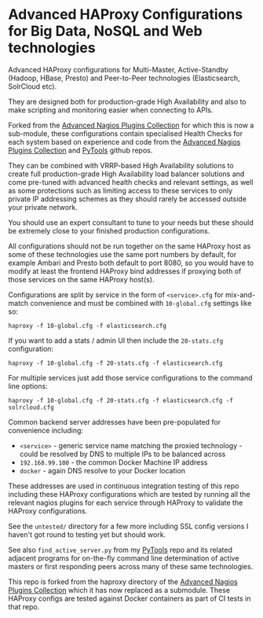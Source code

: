 Advanced HAProxy Configurations for Big Data, NoSQL and Web technologies
===============================

Advanced HAProxy configurations for Multi-Master, Active-Standby (Hadoop, HBase, Presto) and Peer-to-Peer technologies (Elasticsearch, SolrCloud etc).

They are designed both for production-grade High Availability and also to make scripting and monitoring easier when connecting to APIs.

Forked from the [Advanced Nagios Plugins Collection](https://github.com/harisekhon/nagios-plugins#advanced-nagios-plugins-collection) for which this is now a sub-module, these configurations contain specialised Health Checks for each system based on experience and code from the [Advanced Nagios Plugins Collection](https://github.com/harisekhon/nagios-plugins#advanced-nagios-plugins-collection) and [PyTools](https://github.com/harisekhon/pytools) github repos.

They can be combined with VRRP-based High Availability solutions to create full production-grade High Availability load balancer solutions and come pre-tuned with advanced health checks and relevant settings, as well as some protections such as limiting access to these services to only private IP addressing schemes as they should rarely be accessed outside your private network.

You should use an expert consultant to tune to your needs but these should be extremely close to your finished production configurations.

All configurations should not be run together on the same HAProxy host as some of these technologies use the same port numbers by default, for example Ambari and Presto both default to port 8080, so you would have to modify at least the frontend HAProxy bind addresses if proxying both of those services on the same HAProxy host(s).

Configurations are split by service in the form of ```<service>.cfg``` for mix-and-match convenience and must be combined with ```10-global.cfg``` settings like so:

```
haproxy -f 10-global.cfg -f elasticsearch.cfg
```

If you want to add a stats / admin UI then include the ```20-stats.cfg``` configuration:
```
haproxy -f 10-global.cfg -f 20-stats.cfg -f elasticsearch.cfg
```

For multiple services just add those service configurations to the command line options:
```
haproxy -f 10-global.cfg -f 20-stats.cfg -f elasticsearch.cfg -f solrcloud.cfg
```

Common backend server addresses have been pre-populated for convenience including:

- ```<service>``` - generic service name matching the proxied technology - could be resolved by DNS to multiple IPs to be balanced across
- ```192.168.99.100``` - the common Docker Machine IP address
- ```docker``` - again DNS resolve to your Docker location

These addresses are used in continuous integration testing of this repo including these HAProxy configurations which are tested by running all the relevant nagios plugins for each service through HAProxy to validate the HAProxy configurations.

See the ```untested/``` directory for a few more including SSL config versions I haven't got round to testing yet but should work.

See also ```find_active_server.py``` from my [PyTools](https://github.com/harisekhon/pytools) repo and its related adjacent programs for on-the-fly command line determination of active masters or first responding peers across many of these same technologies.

This repo is forked from the haproxy directory of the [Advanced Nagios Plugins Collection](https://github.com/harisekhon/nagios-plugins#advanced-nagios-plugins-collection) which it has now replaced as a submodule. These HAProxy configs are tested against Docker containers as part of CI tests in that repo.
